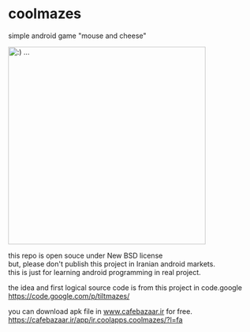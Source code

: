 # coolmazes
simple android game "mouse and cheese" 

 <img src="https://s.cafebazaar.ir/1/upload/screenshot/ir.coolapps.coolmazes2.jpg" alt=":) ..." height="400" width="400"> 

this repo is open souce under New BSD license <br>
but, please don't publish this project in Iranian android markets. <br>
this is just for learning android programming in real project.

the idea and first logical source code is from this project in code.google <br>
https://code.google.com/p/tiltmazes/

you can download apk file in www.cafebazaar.ir for free. <br>
https://cafebazaar.ir/app/ir.coolapps.coolmazes/?l=fa



